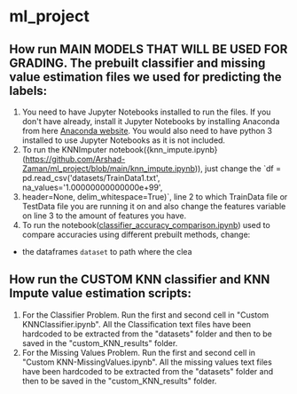 # ml_project

## How run MAIN MODELS THAT WILL BE USED FOR GRADING. The prebuilt classifier and missing value estimation files we used for predicting the labels:
1. You need to have Jupyter Notebooks installed to run the files. If you don't have already, install it Jupyter Notebooks by installing Anaconda from here
[Anaconda website](https://www.anaconda.com/). You would also need to have python 3 installed to use Jupyter Notebooks as it is not included.
2. To run the KNNImputer notebook({knn_impute.ipynb}(https://github.com/Arshad-Zaman/ml_project/blob/main/knn_impute.ipynb)), just change the `df = pd.read_csv('datasets/TrainData1.txt', na_values='1.00000000000000e+99', 
3. header=None, delim_whitespace=True)`, line 2 to which TrainData file or TestData file you are running it on and also change the features variable on line 3 to the amount of features you have.
3. To run the notebook([classifier_accuracy_comparison.ipynb](https://github.com/Arshad-Zaman/ml_project/blob/main/classifier_accuracy_comparison.ipynb)) used to compare accuracies using different prebuilt methods, change:
  - the dataframes `dataset` to path where the clea


## How run the CUSTOM KNN classifier and KNN Impute value estimation scripts:
1. For the Classifier Problem. Run the first and second cell in "Custom KNNClassifier.ipynb". All the Classification text files have been hardcoded to be extracted from the "datasets" folder and then to be saved in the "custom_KNN_results" folder.
2. For the Missing Values Problem. Run the first and second cell in "Custom KNN-MissingValues.ipynb". All the missing values text files have been hardcoded to be extracted from the "datasets" folder and then to be saved in the "custom_KNN_results" folder.